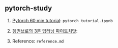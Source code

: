 ## pytorch-study

1. [Pytorch 60 min tutorial](https://tutorials.pytorch.kr/beginner/deep_learning_60min_blitz.html): `pytorch_tutorial.ipynb`
2. [펭귄브로의 3분 딥러닝 파이토치맛](https://github.com/keon/3-min-pytorch):  

99. Reference: `reference.md`
